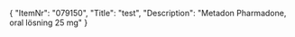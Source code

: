 {
  "ItemNr": "079150",
  "Title": "test",
  "Description": "Metadon Pharmadone, oral lösning 25 mg"
}